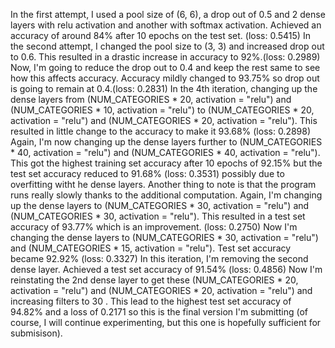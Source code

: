In the first attempt, I used a pool size of (6, 6), a drop out of 0.5 and 2 dense layers with relu activation and another with softmax activation. Achieved an accuracy of around 84% after 10 epochs on the test set. (loss: 0.5415)
In the second attempt, I changed the pool size to (3, 3) and increased drop out to 0.6. This resulted in a drastic increase in accuracy to 92%.(loss: 0.2989)
Now, I'm going to reduce the drop out to 0.4 and keep the rest same to see how this affects accuracy. Accuracy mildly changed to   93.75% so drop out is going to remain at 0.4.(loss: 0.2831)
In the 4th iteration, changing up the dense layers from (NUM_CATEGORIES * 20, activation = "relu") and (NUM_CATEGORIES * 10, activation = "relu") to (NUM_CATEGORIES * 20, activation = "relu") and (NUM_CATEGORIES * 20, activation = "relu"). This resulted in little change to the accuracy to make it 93.68% (loss: 0.2898)
Again, I'm now changing up the dense layers further to (NUM_CATEGORIES * 40, activation = "relu") and (NUM_CATEGORIES * 40, activation = "relu"). This got the highest training set accuracy after 10 epochs of 92.15% but the test set accuracy reduced to 91.68% (loss: 0.3531) possibly due to overfitting witht he dense layers. Another thing to note is that the program runs really slowly thanks to the additional computation.
Again, I'm changing up the dense layers to (NUM_CATEGORIES * 30, activation = "relu") and (NUM_CATEGORIES * 30, activation = "relu"). This resulted in a test set accuracy of 93.77% which is an improvement. (loss: 0.2750)
Now I'm changing the dense layers to (NUM_CATEGORIES * 30, activation = "relu") and (NUM_CATEGORIES * 15, activation = "relu"). Test set accuracy became 92.92% (loss: 0.3327)
In this iteration, I'm removing the second dense layer. Achieved a test set accuracy of 91.54% (loss: 0.4856)
Now I'm reinstating the 2nd dense layer to get these (NUM_CATEGORIES * 20, activation = "relu") and (NUM_CATEGORIES * 20, activation = "relu")  and increasing filters to 30 .
This lead to the highest test set accuracy of 94.82% and a loss of 0.2171 so this is the final version I'm submitting (of course, I will continue experimenting, but this one is hopefully sufficient for submisison).
